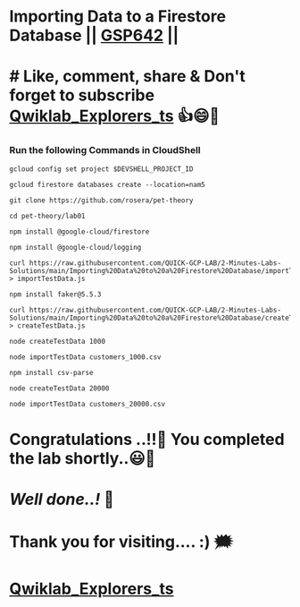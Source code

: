 # Importing Data to a Firestore Database || [GSP642](https://www.cloudskillsboost.google/focuses/8392?parent=catalog) ||

# # Like, comment, share & Don't forget to subscribe [Qwiklab_Explorers_ts](https://youtube.com/@titashshil?si=RgamNu1dc9jVIbJN) 👍😄🤝

### Run the following Commands in CloudShell

```
gcloud config set project $DEVSHELL_PROJECT_ID

gcloud firestore databases create --location=nam5

git clone https://github.com/rosera/pet-theory

cd pet-theory/lab01

npm install @google-cloud/firestore

npm install @google-cloud/logging

curl https://raw.githubusercontent.com/QUICK-GCP-LAB/2-Minutes-Labs-Solutions/main/Importing%20Data%20to%20a%20Firestore%20Database/importTestData.js > importTestData.js

npm install faker@5.5.3

curl https://raw.githubusercontent.com/QUICK-GCP-LAB/2-Minutes-Labs-Solutions/main/Importing%20Data%20to%20a%20Firestore%20Database/createTestData.js > createTestData.js

node createTestData 1000

node importTestData customers_1000.csv

npm install csv-parse

node createTestData 20000

node importTestData customers_20000.csv
```

# Congratulations ..!!🎉  You completed the lab shortly..😃💯

# *Well done..!* 👏

# Thank you for visiting.... :) 🗯️

# [Qwiklab_Explorers_ts](https://youtube.com/@titashshil?si=RgamNu1dc9jVIbJN)
